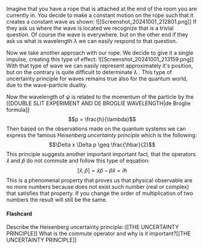 Imagine that you have a rope that is attached at the end of the room you are currently in. You decide to make a constant motion on the rope such that it creates a constant wave as shown: 
![[Screenshot_20241001_212801.png]]
If they ask us where the wave is located we recognize that is a trivial question. Of course the wave is everywhere. but on the other end if they ask us what is wavelength $\lambda$ we can easily respond to that question.

Now we take another approach with our rope. We decide to give it a single impulse, creating this type of effect:
![[Screenshot_20241001_213159.png]]
With that type of wave we can easily represent approximately it's position, but on the contrary is quite difficult to determinate $\lambda$ .
This type of uncertainty principle for waves remains true also for the quantum world, due to the wave-particle duality.

Now the wavelength of $\psi$ is related to the momentum of the particle by the [[DOUBLE SLIT EXPERIMENT AND DE BROGLIE WAVELENGTH|de Broglie formula]]
$$p = \frac{h}{\lambda}$$
Then based on the observations made on the quantum systems we can express the famous *Heisenberg uncertainty principle* which is the following:
$$\Delta x \Delta p \geq \frac{\hbar}{2}$$
This principle suggests another important important fact, that the operators $\hat{x}$ and $\hat{p}$ do not commute and follow this type of equation:
$$[\hat{x}, \hat{p}] = \hat{x}\hat{p} - \hat{p}\hat{x} = i\hbar
$$
This is a phenomenal property that proves us that physical observable are no more numbers because does not exist such number (real or complex) that satisfies that property. If you change the order of multiplication of two numbers the result will still be the same.

#### Flashcard
Describe the Heisenberg uncertainty principle::[[THE UNCERTAINTY PRINCIPLE]]
What is the commute operator and why is it important?[[THE UNCERTAINTY PRINCIPLE]]


